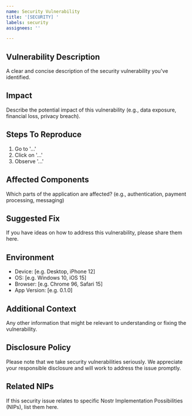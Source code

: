 ```yaml
---
name: Security Vulnerability
title: '[SECURITY] '
labels: security
assignees: ''

---
```


## Vulnerability Description
A clear and concise description of the security vulnerability you've identified.

## Impact
Describe the potential impact of this vulnerability (e.g., data exposure, financial loss, privacy breach).

## Steps To Reproduce
1. Go to '...'
2. Click on '...'
3. Observe '...'

## Affected Components
Which parts of the application are affected? (e.g., authentication, payment processing, messaging)

## Suggested Fix
If you have ideas on how to address this vulnerability, please share them here.

## Environment
- Device: [e.g. Desktop, iPhone 12]
- OS: [e.g. Windows 10, iOS 15]
- Browser: [e.g. Chrome 96, Safari 15]
- App Version: [e.g. 0.1.0]

## Additional Context
Any other information that might be relevant to understanding or fixing the vulnerability.

## Disclosure Policy
Please note that we take security vulnerabilities seriously. We appreciate your responsible disclosure and will work to address the issue promptly.

## Related NIPs
If this security issue relates to specific Nostr Implementation Possibilities (NIPs), list them here.